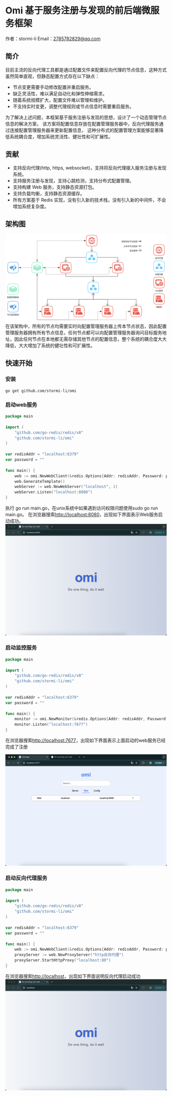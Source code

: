 # Omi 基于服务注册与发现的前后端微服务框架
作者：stormi-li 
Email：2785782829@qq.com
## 简介
目前主流的反向代理工具都是通过配置文件来配置反向代理的节点信息，这种方式虽然简单直观，但静态配置方式存在以下缺点：

* 节点变更需要手动修改配置并重启服务。
* 缺乏灵活性，难以满足自动化和弹性伸缩需求。
* 随着系统规模扩大，配置文件难以管理和维护。
* 不支持实时变更，调整代理规则或节点信息时需要重启服务。

为了解决上述问题，本框架基于服务注册与发现的思想，设计了一个动态管理节点信息的解决方案，
该方案将配置信息存放在配置管理服务器中，反向代理服务通过连接配置管理服务器来更新配置信息，
这种分布式的配置管理方案能够显著降低系统耦合度，增加系统灵活性、健壮性和可扩展性。
## 贡献
* 支持反向代理(http, https, websocket)，支持将反向代理接入服务注册与发现系统。
* 支持服务注册与发现，支持心跳检测，支持分布式配置管理。
* 支持构建 Web 服务，支持静态资源打包。
* 支持负载均衡，支持静态资源缓存。
* 所有方案基于 Redis 实现，没有引入新的技术栈，没有引入新的中间件，不会增加系统复杂度。
## 架构图
![55e0446d761ebad60f038427ab678b6f](picture/architecture.png)
在该架构中，所有的节点均需要实时向配置管理服务器上传本节点状态，因此配置管理服务器拥有所有节点信息，任何节点都可以向配置管理服务器询问目标服务地址，因此任何节点在本地都无需存储其他节点的配置信息，整个系统的耦合度大大降低，大大增加了系统的健壮性和可扩展性。
## 快速开始
### 安装
```shell 
go get github.com/stormi-li/omi
```
### 启动web服务
```go
package main

import (
	"github.com/go-redis/redis/v8"
	"github.com/stormi-li/omi"
)

var redisAddr = "localhost:6379"
var password = ""

func main() {
	web := omi.NewWebClient(&redis.Options{Addr: redisAddr, Password: password})
	web.GenerateTemplate()
	webServer := web.NewWebServer("localhost", 1)
	webServer.Listen("localhost:8080")
}
```
执行 go run main.go，在unix系统中如果遇到访问权限问题使用sudo go run main.go。
在浏览器搜索[http://localhost:8080](http://localhost:8080)，出现如下界面表示Web服务启动成功。
![6d920f60e3e59fa327fe11d413a374a9](picture/web1.png)
### 启动监控服务
```go
package main

import (
	"github.com/go-redis/redis/v8"
	"github.com/stormi-li/omi"
)

var redisAddr = "localhost:6379"
var password = ""

func main() {
	monitor := omi.NewMonitor(&redis.Options{Addr: redisAddr, Password: password})
	monitor.Listen("localhost:7677")
}
```
在浏览器搜索[http://localhost:7677](http://localhost:7677)，出现如下界面表示上面启动的web服务已经完成了注册
 
![abc9e2e0fcb837dcc09791fb63dcbc7c](picture/web2.png)

### 启动反向代理服务
```go
package main

import (
	"github.com/go-redis/redis/v8"
	"github.com/stormi-li/omi"
)

var redisAddr = "localhost:6379"
var password = ""

func main() {
	web := omi.NewWebClient(&redis.Options{Addr: redisAddr, Password: password})
	proxyServer := web.NewProxyServer("http反向代理")
	proxyServer.StartHttpProxy("localhost:80")
}
```
在浏览器搜索[http://localhost](http://localhost)，出现如下界面说明反向代理启动成功
![2917a27ba6321abf19a9bd123984be5e](picture/web3.png)
